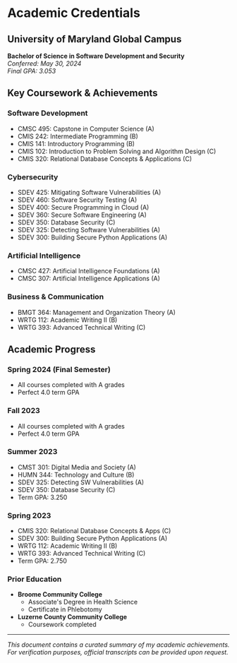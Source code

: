 # Academic Credentials
## University of Maryland Global Campus
**Bachelor of Science in Software Development and Security**  
*Conferred: May 30, 2024*  
*Final GPA: 3.053* 
## Key Coursework & Achievements
### Software Development
- CMSC 495: Capstone in Computer Science (A)
- CMIS 242: Intermediate Programming (B)
- CMIS 141: Introductory Programming (B)
- CMIS 102: Introduction to Problem Solving and Algorithm Design (C)
- CMIS 320: Relational Database Concepts & Applications (C)
### Cybersecurity
- SDEV 425: Mitigating Software Vulnerabilities (A)
- SDEV 460: Software Security Testing (A)
- SDEV 400: Secure Programming in Cloud (A)
- SDEV 360: Secure Software Engineering (A)
- SDEV 350: Database Security (C)
- SDEV 325: Detecting Software Vulnerabilities (A)
- SDEV 300: Building Secure Python Applications (A)
### Artificial Intelligence
- CMSC 427: Artificial Intelligence Foundations (A)
- CMSC 307: Artificial Intelligence Applications (A)
### Business & Communication
- BMGT 364: Management and Organization Theory (A)
- WRTG 112: Academic Writing II (B)
- WRTG 393: Advanced Technical Writing (C)
## Academic Progress
### Spring 2024 (Final Semester)
- All courses completed with A grades
- Perfect 4.0 term GPA
### Fall 2023
- All courses completed with A grades
- Perfect 4.0 term GPA
### Summer 2023
- CMST 301: Digital Media and Society (A)
- HUMN 344: Technology and Culture (B)
- SDEV 325: Detecting SW Vulnerabilities (A)
- SDEV 350: Database Security (C)
- Term GPA: 3.250
### Spring 2023
- CMIS 320: Relational Database Concepts & Apps (C)
- SDEV 300: Building Secure Python Applications (A)
- WRTG 112: Academic Writing II (B)
- WRTG 393: Advanced Technical Writing (C)
- Term GPA: 2.750
### Prior Education
- **Broome Community College**
  - Associate's Degree in Health Science
  - Certificate in Phlebotomy
- **Luzerne County Community College**
  - Coursework completed
---
*This document contains a curated summary of my academic achievements. For verification purposes, official transcripts can be provided upon request.*
